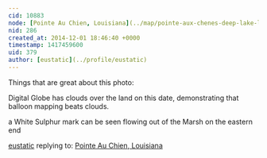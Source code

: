 ```yaml
---
cid: 10883
node: [Pointe Au Chien, Louisiana](../map/pointe-aux-chenes-deep-lake-louisiana/2010-10-22)
nid: 286
created_at: 2014-12-01 18:46:40 +0000
timestamp: 1417459600
uid: 379
author: [eustatic](../profile/eustatic)
---
```


Things that are great about this photo:

Digital Globe has clouds over the land on this date, demonstrating that balloon mapping beats clouds.

a White Sulphur mark can be seen flowing out of the Marsh on the eastern end

[eustatic](../profile/eustatic) replying to: [Pointe Au Chien, Louisiana](../map/pointe-aux-chenes-deep-lake-louisiana/2010-10-22)

